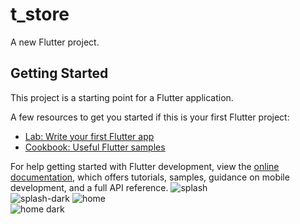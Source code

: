 # t_store

A new Flutter project.

## Getting Started

This project is a starting point for a Flutter application.

A few resources to get you started if this is your first Flutter project:

- [Lab: Write your first Flutter app](https://docs.flutter.dev/get-started/codelab)
- [Cookbook: Useful Flutter samples](https://docs.flutter.dev/cookbook)

For help getting started with Flutter development, view the
[online documentation](https://docs.flutter.dev/), which offers tutorials,
samples, guidance on mobile development, and a full API reference.
![splash](https://github.com/user-attachments/assets/9e6d6243-3d2e-44a8-bf6a-6e650bfb3c1a)  
![splash-dark](https://github.com/user-attachments/assets/0c29717d-e0a4-48f8-ad1d-1b0cc81e34b3)
![home](https://github.com/user-attachments/assets/1fcbd3c0-83bf-436f-8802-6e4d959e1c0d)    
![home dark](https://github.com/user-attachments/assets/497b11f2-2ae6-4a89-a232-11b6d9d3a39e)


